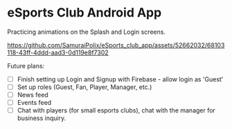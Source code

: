 # eSports Club Android App

Practicing animations on the Splash and Login screens.

https://github.com/SamuraiPolix/eSports_club_app/assets/52662032/68103118-43ff-4ddd-aad3-0d119e8f7302

Future plans:

- [ ] Finish setting up Login and Signup with Firebase - allow login as 'Guest'
- [ ] Set up roles (Guest, Fan, Player, Manager, etc.)
- [ ] News feed
- [ ] Events feed
- [ ] Chat with players (for small esports clubs), chat with the manager for business inquiry.
